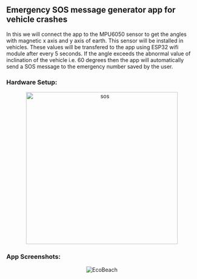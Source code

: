 ## Emergency SOS message generator app for vehicle crashes

In this we will connect the app to the MPU6050 sensor to get the angles with magnetic x axis and y axis of earth. This sensor will be installed in vehicles. These values will be transfered to the app using ESP32 wifi module after every 5 seconds. 
If the angle exceeds the abnormal value of inclination of the vehicle i.e. 60 degrees then the app will automatically send a SOS message to the emergency number saved by the user.

### Hardware Setup:
<p align="center">
  <img src="https://github.com/adityasood04/Vehicle-SOS/assets/98453503/13fd6f00-00d4-4c47-9899-bc7be4d4d51b" alt="sos" width="400"/>
</p>

### App Screenshots:
<p align="center">
  <img src="https://github.com/adityasood04/car-sos/assets/98453503/c37734fa-672d-4360-9d1f-b9a575e3e67c" alt="EcoBeach"/>
</p>


